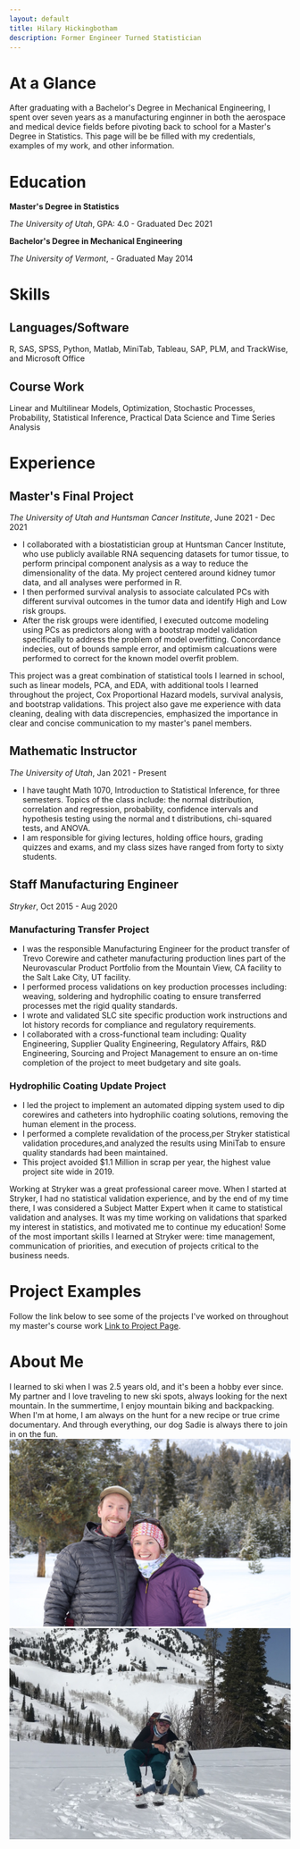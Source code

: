 ```yaml
---
layout: default
title: Hilary Hickingbotham
description: Former Engineer Turned Statistician
---
```


# At a Glance

After graduating with a Bachelor's Degree in Mechanical Engineering, I spent over seven years as a manufacturing enginner in both the aerospace and medical device fields before pivoting back to school for a Master's Degree in Statistics. This page will be be filled with my credentials, examples of my work, and other information. 

# Education
**Master's Degree in Statistics** 

_The University of Utah_, GPA: 4.0 - Graduated Dec 2021

**Bachelor's Degree in Mechanical Engineering** 

_The University of Vermont_, - Graduated May 2014 

# Skills 
## Languages/Software 
R, SAS, SPSS, Python, Matlab, MiniTab, Tableau, SAP, PLM, and TrackWise, and Microsoft Office 
## Course Work 
Linear and Multilinear Models, Optimization, Stochastic Processes, Probability, Statistical Inference, Practical Data Science and Time Series Analysis

# Experience 
## Master's Final Project

_The University of Utah and Huntsman Cancer Institute_, June 2021 - Dec 2021  
* I collaborated with a biostatistician group at Huntsman Cancer Institute, who use publicly available RNA sequencing datasets for tumor tissue, to perform principal component analysis as a way to reduce the dimensionality of the data. My project centered around kidney tumor data, and all analyses were performed in R.   
* I then performed survival analysis to associate calculated PCs with different survival outcomes in the tumor data and identify High and Low risk groups. 
* After the risk groups were identified, I executed outcome modeling using PCs as predictors along with a bootstrap model validation specifically to address the problem of model overfitting. Concordance indecies, out of bounds sample error, and optimism calcuations were performed to correct for the known model overfit problem. 

This project was a great combination of statistical tools I learned in school, such as linear models, PCA, and EDA, with additional tools I learned throughout the project, Cox Proportional Hazard models, survival analysis, and bootstrap validations. This project also gave me experience with data cleaning, dealing with data discrepencies, emphasized the importance in clear and concise communication to my master's panel members. 

## Mathematic Instructor 

_The University of Utah_, Jan 2021 - Present 

* I have taught Math 1070, Introduction to Statistical Inference, for three semesters. Topics of the class include: the normal distribution, correlation and regression, probability, confidence intervals and hypothesis testing using the normal and t distributions, chi-squared tests, and ANOVA. 
* I am responsible for giving lectures, holding office hours, grading quizzes and exams, and my class sizes have ranged from forty to sixty students.  

## Staff Manufacturing Engineer

 _Stryker_, Oct 2015 - Aug 2020 
### Manufacturing Transfer Project
* I was the responsible Manufacturing Engineer for the product transfer of Trevo Corewire and catheter manufacturing production lines part of the Neurovascular Product Portfolio from the Mountain View, CA facility to the Salt Lake City, UT facility.
* I performed process validations on key production processes including: weaving, soldering and hydrophilic coating to ensure transferred processes met the rigid quality standards.
* I wrote and validated SLC site specific production work instructions and lot history records for compliance and regulatory requirements.
* I collaborated with a cross-functional team including: Quality Engineering, Supplier Quality Engineering, Regulatory Affairs, R&D Engineering, Sourcing and Project Management to ensure an on-time completion of the project to meet budgetary and site goals.

### Hydrophilic Coating Update Project
* I led the project to implement an automated dipping system used to dip corewires and catheters into hydrophilic coating solutions, removing the human element in the process.
* I performed a complete revalidation of the process,per Stryker statistical validation procedures,and analyzed the results using MiniTab to ensure quality standards had been maintained.
* This project avoided $1.1 Million in scrap per year, the highest value project site wide in 2019.

Working at Stryker was a great professional career move. When I started at Stryker, I had no statistical validation experience, and by the end of my time there, I was considered a Subject Matter Expert when it came to statistical validation and analyses. It was my time working on validations that sparked my interest in statistics, and motivated me to continue my education! 
Some of the most important skills I learned at Stryker were: time management, communication of priorities, and execution of projects critical to the business needs. 

# Project Examples 
Follow the link below to see some of the projects I've worked on throughout my master's course work 
[Link to Project Page](./another-page.html). 

# About Me 
I learned to ski when I was 2.5 years old, and it's been a hobby ever since. My partner and I love traveling to new ski spots, always looking for the next mountain. In the summertime, I enjoy mountain biking and backpacking. When I'm at home, I am always on the hunt for a new recipe or true crime documentary. And through everything, our dog Sadie is always there to join in on the fun.
![Jackson Photo](7CF3CF54-3BC8-4731-AD06-30D808BD9191_1_105_c.jpeg)
![Sadie Dog](F0B4F74D-87E7-4126-BC61-37D81FED58F4_1_105_c.jpeg)
